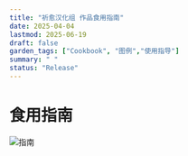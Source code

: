 ```yaml
---
title: "祈愈汉化组 作品食用指南"
date: 2025-04-04
lastmod: 2025-06-19
draft: false
garden_tags: ["Cookbook", "图例","使用指导"]
summary: " "
status: "Release"
---
```

# 食用指南
<img src="../cookbook.jpg" alt="指南" style="max-width:100%; height:auto;" />